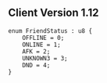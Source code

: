 ## Client Version 1.12

```rust,ignore
enum FriendStatus : u8 {
    OFFLINE = 0;    
    ONLINE = 1;    
    AFK = 2;    
    UNKNOWN3 = 3;    
    DND = 4;    
}

```
